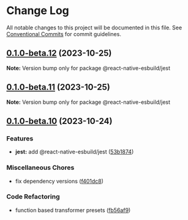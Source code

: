 # Change Log

All notable changes to this project will be documented in this file.
See [Conventional Commits](https://conventionalcommits.org) for commit guidelines.

## [0.1.0-beta.12](https://github.com/leegeunhyeok/react-native-esbuild/compare/v0.1.0-beta.11...v0.1.0-beta.12) (2023-10-25)

**Note:** Version bump only for package @react-native-esbuild/jest

## [0.1.0-beta.11](https://github.com/leegeunhyeok/react-native-esbuild/compare/v0.1.0-beta.10...v0.1.0-beta.11) (2023-10-25)

**Note:** Version bump only for package @react-native-esbuild/jest

## [0.1.0-beta.10](https://github.com/leegeunhyeok/react-native-esbuild/compare/v0.1.0-beta.9...v0.1.0-beta.10) (2023-10-24)

### Features

- **jest:** add @react-native-esbuild/jest ([53b1874](https://github.com/leegeunhyeok/react-native-esbuild/commit/53b1874fbdaa639b4f21ac0394285317075288c5))

### Miscellaneous Chores

- fix dependency versions ([f401dc8](https://github.com/leegeunhyeok/react-native-esbuild/commit/f401dc866ec231d91cd08b03b346837c150fc272))

### Code Refactoring

- function based transformer presets ([fb56af9](https://github.com/leegeunhyeok/react-native-esbuild/commit/fb56af93c9a014be97b53965001d7b62a1e74749))
